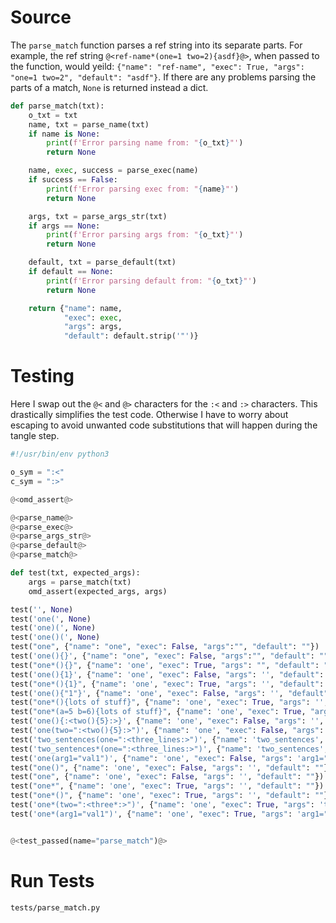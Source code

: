 # Source

The `parse_match` function parses a ref string into its separate parts. For example, the ref string `@<ref-name*(one=1 two=2){asdf}@>`, when passed to the function, would yeild: `{"name": "ref-name", "exec": True, "args": "one=1 two=2", "default": "asdf"}`. If there are any problems parsing the parts of a match, `None` is returned instead a dict.

```python {name=parse_match}
def parse_match(txt):
    o_txt = txt
    name, txt = parse_name(txt)
    if name is None:
        print(f'Error parsing name from: "{o_txt}"')
        return None

    name, exec, success = parse_exec(name)
    if success == False:
        print(f'Error parsing exec from: "{name}"')
        return None

    args, txt = parse_args_str(txt)
    if args == None:
        print(f'Error parsing args from: "{o_txt}"')
        return None

    default, txt = parse_default(txt)
    if default == None:
        print(f'Error parsing default from: "{o_txt}"')
        return None

    return {"name": name,
            "exec": exec,
            "args": args,
            "default": default.strip('"')}
```

# Testing

Here I swap out the `@<` and `@>` characters for the `:<` and `:>` characters. This drastically simplifies the test code. Otherwise I have to worry about escaping to avoid unwanted code substitutions that will happen during the tangle step.

```python {name=parse_match_tests_file tangle=tests/parse_match.py}
#!/usr/bin/env python3

o_sym = ":<"
c_sym = ":>"

@<omd_assert@>

@<parse_name@>
@<parse_exec@>
@<parse_args_str@>
@<parse_default@>
@<parse_match@>

def test(txt, expected_args):
    args = parse_match(txt)
    omd_assert(expected_args, args)

test('', None)
test('one(', None)
test('one)(', None)
test('one()(', None)
test("one", {"name": "one", "exec": False, "args":"", "default": ""})
test('one(){}', {"name": "one", "exec": False, "args":"", "default": ""})
test("one*(){}", {"name": 'one', "exec": True, "args": "", "default": ""})
test('one(){1}', {"name": 'one', "exec": False, "args": '', "default": "1"})
test("one*(){1}", {"name": 'one', "exec": True, "args": '', "default": "1"})
test('one(){"1"}', {"name": 'one', "exec": False, "args": '', "default": '1'})
test("one*(){lots of stuff}", {"name": 'one', "exec": True, "args": '', "default": "lots of stuff"})
test("one*(a=5 b=6){lots of stuff}", {"name": 'one', "exec": True, "args": 'a=5 b=6', "default": "lots of stuff"})
test('one(){:<two(){5}:>}', {"name": 'one', "exec": False, "args": '', "default": ":<two(){5}:>"})
test('one(two=":<two(){5}:>")', {"name": 'one', "exec": False, "args": 'two=":<two(){5}:>"', "default": ""})
test('two_sentences(one=":<three_lines:>")', {"name": 'two_sentences', "exec": False, "args": 'one=":<three_lines:>"', "default": ""})
test('two_sentences*(one=":<three_lines:>")', {"name": 'two_sentences', "exec": True, "args": 'one=":<three_lines:>"', "default": ""})
test('one(arg1="val1")', {"name": 'one', "exec": False, "args": 'arg1="val1"', "default": ""})
test("one()", {"name": 'one', "exec": False, "args": '', "default": ""})
test("one", {"name": 'one', "exec": False, "args": '', "default": ""})
test("one*", {"name": 'one', "exec": True, "args": '', "default": ""})
test("one*()", {"name": 'one', "exec": True, "args": '', "default": ""})
test('one*(two=":<three*:>")', {"name": 'one', "exec": True, "args": 'two=":<three*:>"', "default": ""})
test('one*(arg1="val1")', {"name": 'one', "exec": True, "args": 'arg1="val1"', "default": ""})


@<test_passed(name="parse_match")@>
```

# Run Tests

```bash {name=parse_match_tests menu=true}
tests/parse_match.py
```
